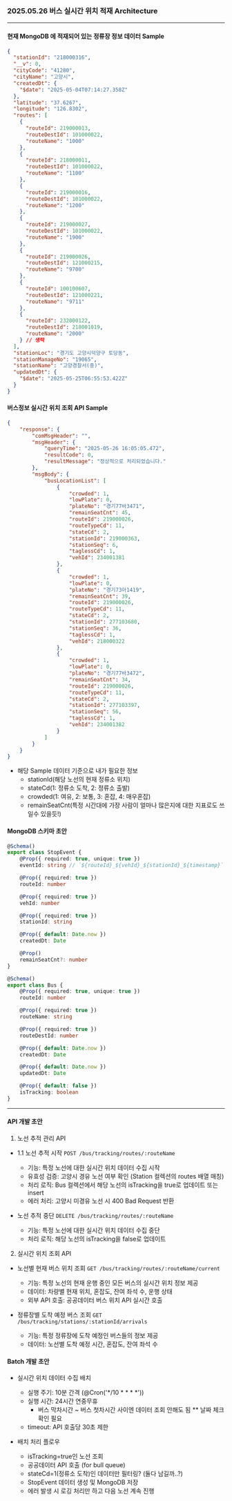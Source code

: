### 2025.05.26 버스 실시간 위치 적재 Architecture

---

#### 현재 MongoDB 에 적재되어 있는 정류장 정보 데이터 Sample
```json
{
  "stationId": "218000316",
  "__v": 0,
  "cityCode": "41280",
  "cityName": "고양시",
  "createdDt": {
    "$date": "2025-05-04T07:14:27.358Z"
  },
  "latitude": "37.6267",
  "longitude": "126.8302",
  "routes": [
    {
      "routeId": 219000013,
      "routeDestId": 101000022,
      "routeName": "1000"
    },
    {
      "routeId": 218000011,
      "routeDestId": 101000022,
      "routeName": "1100"
    },
    {
      "routeId": 219000016,
      "routeDestId": 101000022,
      "routeName": "1200"
    },
    {
      "routeId": 219000027,
      "routeDestId": 101000022,
      "routeName": "1900"
    },
    {
      "routeId": 219000026,
      "routeDestId": 121000215,
      "routeName": "9700"
    },
    {
      "routeId": 100100607,
      "routeDestId": 121000221,
      "routeName": "9711"
    },
    {
      "routeId": 232000122,
      "routeDestId": 218001019,
      "routeName": "2000"
    } // 생략
  ],
  "stationLoc": "경기도 고양시덕양구 토당동",
  "stationManageNo": "19065",
  "stationName": "고양경찰서(중)",
  "updatedDt": {
    "$date": "2025-05-25T06:55:53.422Z"
  }
}
```

#### 버스정보 실시간 위치 조회 API Sample
```json
{
    "response": {
        "comMsgHeader": "",
        "msgHeader": {
            "queryTime": "2025-05-26 16:05:05.472",
            "resultCode": 0,
            "resultMessage": "정상적으로 처리되었습니다."
        },
        "msgBody": {
            "busLocationList": [
                {
                    "crowded": 1,
                    "lowPlate": 0,
                    "plateNo": "경기77바3471",
                    "remainSeatCnt": 45,
                    "routeId": 219000026,
                    "routeTypeCd": 11,
                    "stateCd": 2,
                    "stationId": 219000363,
                    "stationSeq": 6,
                    "taglessCd": 1,
                    "vehId": 234001381
                },
                {
                    "crowded": 1,
                    "lowPlate": 0,
                    "plateNo": "경기73아1419",
                    "remainSeatCnt": 39,
                    "routeId": 219000026,
                    "routeTypeCd": 11,
                    "stateCd": 2,
                    "stationId": 277103680,
                    "stationSeq": 36,
                    "taglessCd": 1,
                    "vehId": 218000322
                },
                {
                    "crowded": 1,
                    "lowPlate": 0,
                    "plateNo": "경기77바3472",
                    "remainSeatCnt": 34,
                    "routeId": 219000026,
                    "routeTypeCd": 11,
                    "stateCd": 2,
                    "stationId": 277103397,
                    "stationSeq": 56,
                    "taglessCd": 1,
                    "vehId": 234001382
                }
            ]
        }
    }
}
```
- 해당 Sample 데이터 기준으로 내가 필요한 정보
    - stationId(해당 노선의 현재 정류소 위치)
    - stateCd(1: 정류소 도착, 2: 정류소 출발)
    - crowded(1: 여유, 2: 보통, 3: 혼잡, 4: 매우혼잡)
    - remainSeatCnt(특정 시간대에 가장 사람이 얼마나 많은지에 대한 지표로도 쓰일수 있을듯!)

#### MongoDB 스키마 초안
```typescript
@Schema()
export class StopEvent {
    @Prop({ required: true, unique: true })
    eventId: string // `${routeId}_${vehId}_${stationId}_${timestamp}` 형태

    @Prop({ required: true })
    routeId: number

    @Prop({ required: true })
    vehId: number

    @Prop({ required: true })
    stationId: string

    @Prop({ default: Date.now })
    createdDt: Date

    @Prop()
    remainSeatCnt?: number
}

@Schema()
export class Bus {
    @Prop({ required: true, unique: true })
    routeId: number

    @Prop({ required: true })
    routeName: string

    @Prop({ required: true })
    routeDestId: number

    @Prop({ default: Date.now })
    createdDt: Date

    @Prop({ default: Date.now })
    updatedDt: Date

    @Prop({ default: false })
    isTracking: boolean
}
```

---

#### API 개발 초안
1. 노선 추적 관리 API 
- 1.1 노선 추적 시작
`POST /bus/tracking/routes/:routeName`
  - 기능: 특정 노선에 대한 실시간 위치 데이터 수집 시작
  - 유효성 검증: 고양시 경유 노선 여부 확인 (Station 컬렉션의 routes 배열 매칭)
  - 처리 로직: Bus 컬렉션에서 해당 노선의 isTracking을 true로 업데이트 또는 insert
  - 에러 처리: 고양시 미경유 노선 시 400 Bad Request 반환

- 노선 추적 중단 `DELETE /bus/tracking/routes/:routeName`
  - 기능: 특정 노선에 대한 실시간 위치 데이터 수집 중단
  - 처리 로직: 해당 노선의 isTracking을 false로 업데이트

2. 실시간 위치 조회 API
- 노선별 현재 버스 위치 조회 `GET /bus/tracking/routes/:routeName/current`
  - 기능: 특정 노선의 현재 운행 중인 모든 버스의 실시간 위치 정보 제공
  - 데이터: 차량별 현재 위치, 혼잡도, 잔여 좌석 수, 운행 상태
  - 외부 API 호출: 공공데이터 버스 위치 API 실시간 호출

- 정류장별 도착 예정 버스 조회 `GET /bus/tracking/stations/:stationId/arrivals`
  - 기능: 특정 정류장에 도착 예정인 버스들의 정보 제공
  - 데이터: 노선별 도착 예정 시간, 혼잡도, 잔여 좌석 수


#### Batch 개발 초안
- 실시간 위치 데이터 수집 배치
  - 실행 주기: 10분 간격 (@Cron('*/10 * * * *'))
  - 실행 시간: 24시간 연중무휴
    - 버스 막차시간 ~ 버스 첫차시간 사이엔 데이터 조회 안해도 됨 ** 날짜 체크 확인 필요
  - timeout: API 호출당 30초 제한

- 배치 처리 플로우
  - isTracking=true인 노선 조회
  - 공공데이터 API 호출 (for bull queue)
  - stateCd=1(정류소 도착)인 데이터만 필터링? (둘다 남길까..?)
  - StopEvent 데이터 생성 및 MongoDB 저장
  - 에러 발생 시 로깅 처리만 하고 다음 노선 계속 진행

